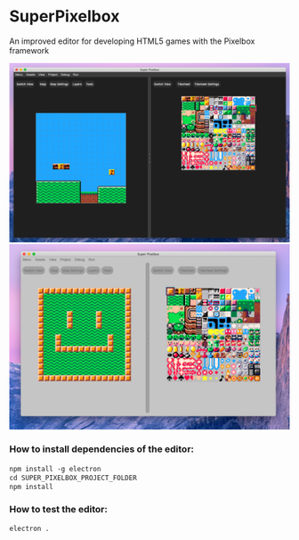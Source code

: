 # SuperPixelbox
An improved editor for developing HTML5 games with the Pixelbox framework

![](https://github.com/IsaacShelton/SuperPixelbox/raw/master/github/ss2.png)
![](https://github.com/IsaacShelton/SuperPixelbox/raw/master/github/ss1.png)

### How to install dependencies of the editor:
```
npm install -g electron
cd SUPER_PIXELBOX_PROJECT_FOLDER
npm install
```

### How to test the editor:
```
electron .
```

